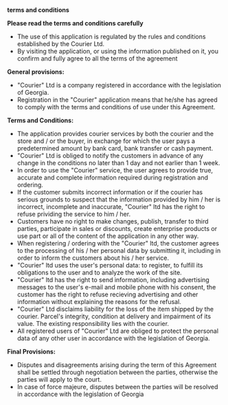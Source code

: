 **terms and conditions**

**Please read the terms and conditions carefully**

*  The use of this application is regulated by the rules and conditions established by the Courier Ltd.
*  By visiting the application, or using the information published on it, you confirm and fully agree to all the terms of the agreement

**General provisions:**

*  "Courier" Ltd is a company registered in accordance with the legislation of Georgia.
*  Registration in the "Courier" application means that he/she has agreed to comply with the terms and conditions of use under this Agreement.

**Terms and Conditions:**

*  The application provides courier services by both the courier and the store and / or the buyer, in exchange for which the user pays a predetermined amount by bank card, bank transfer or cash payment.
*  "Courier" Ltd is obliged to notify the customers in advance of any change in the conditions no later than 1 day and not earlier than 1 week.
*  In order to use the "Courier" service, the user agrees to provide true, accurate and complete information required during registration and ordering.
*  If the customer submits incorrect information or if the courier has serious grounds to suspect that the information provided by him / her is incorrect, incomplete and inaccurate, "Courier" ltd has the right to refuse prividing the service to him / her.
*  Customers have no right to make changes, publish, transfer to third parties, participate in sales or discounts, create enterprise products or use part or all of the content of the application in any other way.
*  When registering / ordering with the "Courier" ltd, the customer agrees to the processing of his / her personal data by submitting it, including in order to inform the customers about his / her service.
*  "Courier" ltd uses the user's personal data: to register, to fulfill its obligations to the user and to analyze the work of the site.
*  "Courier" ltd has the right to send information, including advertising messages to the user's e-mail and mobile phone with his consent, the customer has the right to refuse recieving advertising and other information without explaining the reasons for the refusal.
*  "Courier" Ltd disclaims liability for the loss of the item shipped by the courier. Parcel's integrity, condition at delivery and impairment of its value. The existing responsibility lies with the courier.
*  All registered users of "Courier" Ltd are obliged to protect the personal data of any other user in accordance with the legislation of Georgia.

**Final Provisions:**

*  Disputes and disagreements arising during the term of this Agreement shall be settled through negotiation between the parties, otherwise the parties will apply to the court.
*  In case of force majeure, disputes between the parties will be resolved in accordance with the legislation of Georgia